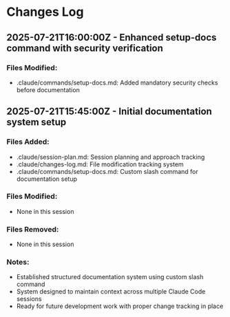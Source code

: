 # Changes Log

## 2025-07-21T16:00:00Z - Enhanced setup-docs command with security verification

### Files Modified:
- .claude/commands/setup-docs.md: Added mandatory security checks before documentation

## 2025-07-21T15:45:00Z - Initial documentation system setup

### Files Added:
- .claude/session-plan.md: Session planning and approach tracking
- .claude/changes-log.md: File modification tracking system  
- .claude/commands/setup-docs.md: Custom slash command for documentation setup

### Files Modified:
- None in this session

### Files Removed:
- None in this session

### Notes:
- Established structured documentation system using custom slash command
- System designed to maintain context across multiple Claude Code sessions
- Ready for future development work with proper change tracking in place